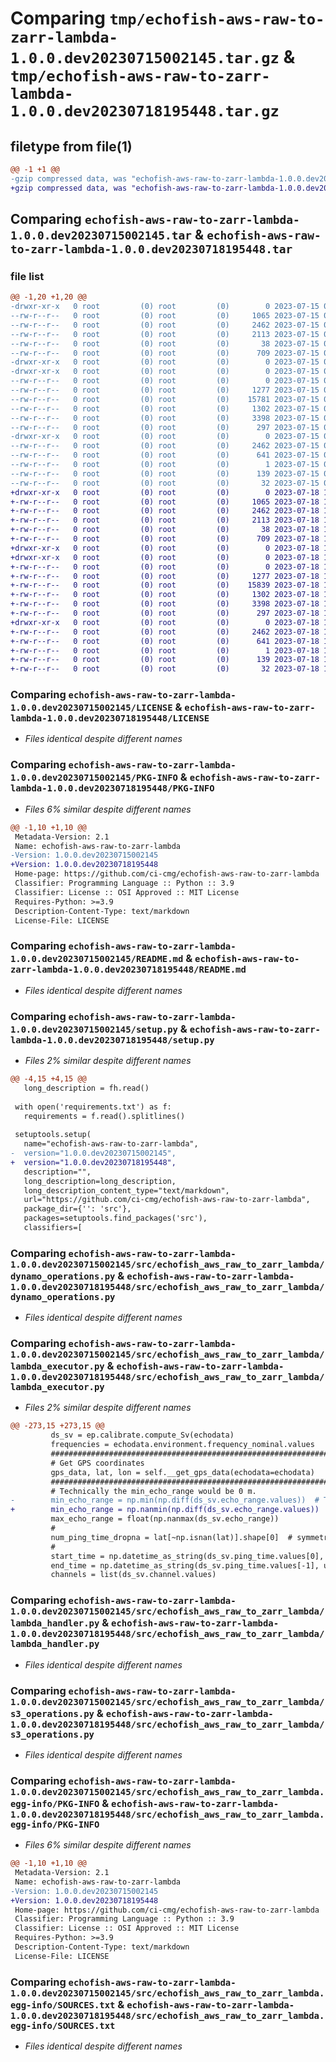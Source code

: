 # Comparing `tmp/echofish-aws-raw-to-zarr-lambda-1.0.0.dev20230715002145.tar.gz` & `tmp/echofish-aws-raw-to-zarr-lambda-1.0.0.dev20230718195448.tar.gz`

## filetype from file(1)

```diff
@@ -1 +1 @@
-gzip compressed data, was "echofish-aws-raw-to-zarr-lambda-1.0.0.dev20230715002145.tar", last modified: Sat Jul 15 00:22:49 2023, max compression
+gzip compressed data, was "echofish-aws-raw-to-zarr-lambda-1.0.0.dev20230718195448.tar", last modified: Tue Jul 18 19:55:52 2023, max compression
```

## Comparing `echofish-aws-raw-to-zarr-lambda-1.0.0.dev20230715002145.tar` & `echofish-aws-raw-to-zarr-lambda-1.0.0.dev20230718195448.tar`

### file list

```diff
@@ -1,20 +1,20 @@
-drwxr-xr-x   0 root         (0) root         (0)        0 2023-07-15 00:22:49.343997 echofish-aws-raw-to-zarr-lambda-1.0.0.dev20230715002145/
--rw-r--r--   0 root         (0) root         (0)     1065 2023-07-15 00:21:40.000000 echofish-aws-raw-to-zarr-lambda-1.0.0.dev20230715002145/LICENSE
--rw-r--r--   0 root         (0) root         (0)     2462 2023-07-15 00:22:49.343997 echofish-aws-raw-to-zarr-lambda-1.0.0.dev20230715002145/PKG-INFO
--rw-r--r--   0 root         (0) root         (0)     2113 2023-07-15 00:21:40.000000 echofish-aws-raw-to-zarr-lambda-1.0.0.dev20230715002145/README.md
--rw-r--r--   0 root         (0) root         (0)       38 2023-07-15 00:22:49.343997 echofish-aws-raw-to-zarr-lambda-1.0.0.dev20230715002145/setup.cfg
--rw-r--r--   0 root         (0) root         (0)      709 2023-07-15 00:22:44.000000 echofish-aws-raw-to-zarr-lambda-1.0.0.dev20230715002145/setup.py
-drwxr-xr-x   0 root         (0) root         (0)        0 2023-07-15 00:22:49.339997 echofish-aws-raw-to-zarr-lambda-1.0.0.dev20230715002145/src/
-drwxr-xr-x   0 root         (0) root         (0)        0 2023-07-15 00:22:49.339997 echofish-aws-raw-to-zarr-lambda-1.0.0.dev20230715002145/src/echofish_aws_raw_to_zarr_lambda/
--rw-r--r--   0 root         (0) root         (0)        0 2023-07-15 00:21:40.000000 echofish-aws-raw-to-zarr-lambda-1.0.0.dev20230715002145/src/echofish_aws_raw_to_zarr_lambda/__init__.py
--rw-r--r--   0 root         (0) root         (0)     1277 2023-07-15 00:21:40.000000 echofish-aws-raw-to-zarr-lambda-1.0.0.dev20230715002145/src/echofish_aws_raw_to_zarr_lambda/dynamo_operations.py
--rw-r--r--   0 root         (0) root         (0)    15781 2023-07-15 00:21:40.000000 echofish-aws-raw-to-zarr-lambda-1.0.0.dev20230715002145/src/echofish_aws_raw_to_zarr_lambda/lambda_executor.py
--rw-r--r--   0 root         (0) root         (0)     1302 2023-07-15 00:21:40.000000 echofish-aws-raw-to-zarr-lambda-1.0.0.dev20230715002145/src/echofish_aws_raw_to_zarr_lambda/lambda_handler.py
--rw-r--r--   0 root         (0) root         (0)     3398 2023-07-15 00:21:40.000000 echofish-aws-raw-to-zarr-lambda-1.0.0.dev20230715002145/src/echofish_aws_raw_to_zarr_lambda/s3_operations.py
--rw-r--r--   0 root         (0) root         (0)      297 2023-07-15 00:21:40.000000 echofish-aws-raw-to-zarr-lambda-1.0.0.dev20230715002145/src/echofish_aws_raw_to_zarr_lambda/sns_operations.py
-drwxr-xr-x   0 root         (0) root         (0)        0 2023-07-15 00:22:49.343997 echofish-aws-raw-to-zarr-lambda-1.0.0.dev20230715002145/src/echofish_aws_raw_to_zarr_lambda.egg-info/
--rw-r--r--   0 root         (0) root         (0)     2462 2023-07-15 00:22:49.000000 echofish-aws-raw-to-zarr-lambda-1.0.0.dev20230715002145/src/echofish_aws_raw_to_zarr_lambda.egg-info/PKG-INFO
--rw-r--r--   0 root         (0) root         (0)      641 2023-07-15 00:22:49.000000 echofish-aws-raw-to-zarr-lambda-1.0.0.dev20230715002145/src/echofish_aws_raw_to_zarr_lambda.egg-info/SOURCES.txt
--rw-r--r--   0 root         (0) root         (0)        1 2023-07-15 00:22:49.000000 echofish-aws-raw-to-zarr-lambda-1.0.0.dev20230715002145/src/echofish_aws_raw_to_zarr_lambda.egg-info/dependency_links.txt
--rw-r--r--   0 root         (0) root         (0)      139 2023-07-15 00:22:49.000000 echofish-aws-raw-to-zarr-lambda-1.0.0.dev20230715002145/src/echofish_aws_raw_to_zarr_lambda.egg-info/requires.txt
--rw-r--r--   0 root         (0) root         (0)       32 2023-07-15 00:22:49.000000 echofish-aws-raw-to-zarr-lambda-1.0.0.dev20230715002145/src/echofish_aws_raw_to_zarr_lambda.egg-info/top_level.txt
+drwxr-xr-x   0 root         (0) root         (0)        0 2023-07-18 19:55:52.623814 echofish-aws-raw-to-zarr-lambda-1.0.0.dev20230718195448/
+-rw-r--r--   0 root         (0) root         (0)     1065 2023-07-18 19:54:43.000000 echofish-aws-raw-to-zarr-lambda-1.0.0.dev20230718195448/LICENSE
+-rw-r--r--   0 root         (0) root         (0)     2462 2023-07-18 19:55:52.623814 echofish-aws-raw-to-zarr-lambda-1.0.0.dev20230718195448/PKG-INFO
+-rw-r--r--   0 root         (0) root         (0)     2113 2023-07-18 19:54:43.000000 echofish-aws-raw-to-zarr-lambda-1.0.0.dev20230718195448/README.md
+-rw-r--r--   0 root         (0) root         (0)       38 2023-07-18 19:55:52.623814 echofish-aws-raw-to-zarr-lambda-1.0.0.dev20230718195448/setup.cfg
+-rw-r--r--   0 root         (0) root         (0)      709 2023-07-18 19:55:48.000000 echofish-aws-raw-to-zarr-lambda-1.0.0.dev20230718195448/setup.py
+drwxr-xr-x   0 root         (0) root         (0)        0 2023-07-18 19:55:52.619814 echofish-aws-raw-to-zarr-lambda-1.0.0.dev20230718195448/src/
+drwxr-xr-x   0 root         (0) root         (0)        0 2023-07-18 19:55:52.623814 echofish-aws-raw-to-zarr-lambda-1.0.0.dev20230718195448/src/echofish_aws_raw_to_zarr_lambda/
+-rw-r--r--   0 root         (0) root         (0)        0 2023-07-18 19:54:43.000000 echofish-aws-raw-to-zarr-lambda-1.0.0.dev20230718195448/src/echofish_aws_raw_to_zarr_lambda/__init__.py
+-rw-r--r--   0 root         (0) root         (0)     1277 2023-07-18 19:54:43.000000 echofish-aws-raw-to-zarr-lambda-1.0.0.dev20230718195448/src/echofish_aws_raw_to_zarr_lambda/dynamo_operations.py
+-rw-r--r--   0 root         (0) root         (0)    15839 2023-07-18 19:54:43.000000 echofish-aws-raw-to-zarr-lambda-1.0.0.dev20230718195448/src/echofish_aws_raw_to_zarr_lambda/lambda_executor.py
+-rw-r--r--   0 root         (0) root         (0)     1302 2023-07-18 19:54:43.000000 echofish-aws-raw-to-zarr-lambda-1.0.0.dev20230718195448/src/echofish_aws_raw_to_zarr_lambda/lambda_handler.py
+-rw-r--r--   0 root         (0) root         (0)     3398 2023-07-18 19:54:43.000000 echofish-aws-raw-to-zarr-lambda-1.0.0.dev20230718195448/src/echofish_aws_raw_to_zarr_lambda/s3_operations.py
+-rw-r--r--   0 root         (0) root         (0)      297 2023-07-18 19:54:43.000000 echofish-aws-raw-to-zarr-lambda-1.0.0.dev20230718195448/src/echofish_aws_raw_to_zarr_lambda/sns_operations.py
+drwxr-xr-x   0 root         (0) root         (0)        0 2023-07-18 19:55:52.623814 echofish-aws-raw-to-zarr-lambda-1.0.0.dev20230718195448/src/echofish_aws_raw_to_zarr_lambda.egg-info/
+-rw-r--r--   0 root         (0) root         (0)     2462 2023-07-18 19:55:52.000000 echofish-aws-raw-to-zarr-lambda-1.0.0.dev20230718195448/src/echofish_aws_raw_to_zarr_lambda.egg-info/PKG-INFO
+-rw-r--r--   0 root         (0) root         (0)      641 2023-07-18 19:55:52.000000 echofish-aws-raw-to-zarr-lambda-1.0.0.dev20230718195448/src/echofish_aws_raw_to_zarr_lambda.egg-info/SOURCES.txt
+-rw-r--r--   0 root         (0) root         (0)        1 2023-07-18 19:55:52.000000 echofish-aws-raw-to-zarr-lambda-1.0.0.dev20230718195448/src/echofish_aws_raw_to_zarr_lambda.egg-info/dependency_links.txt
+-rw-r--r--   0 root         (0) root         (0)      139 2023-07-18 19:55:52.000000 echofish-aws-raw-to-zarr-lambda-1.0.0.dev20230718195448/src/echofish_aws_raw_to_zarr_lambda.egg-info/requires.txt
+-rw-r--r--   0 root         (0) root         (0)       32 2023-07-18 19:55:52.000000 echofish-aws-raw-to-zarr-lambda-1.0.0.dev20230718195448/src/echofish_aws_raw_to_zarr_lambda.egg-info/top_level.txt
```

### Comparing `echofish-aws-raw-to-zarr-lambda-1.0.0.dev20230715002145/LICENSE` & `echofish-aws-raw-to-zarr-lambda-1.0.0.dev20230718195448/LICENSE`

 * *Files identical despite different names*

### Comparing `echofish-aws-raw-to-zarr-lambda-1.0.0.dev20230715002145/PKG-INFO` & `echofish-aws-raw-to-zarr-lambda-1.0.0.dev20230718195448/PKG-INFO`

 * *Files 6% similar despite different names*

```diff
@@ -1,10 +1,10 @@
 Metadata-Version: 2.1
 Name: echofish-aws-raw-to-zarr-lambda
-Version: 1.0.0.dev20230715002145
+Version: 1.0.0.dev20230718195448
 Home-page: https://github.com/ci-cmg/echofish-aws-raw-to-zarr-lambda
 Classifier: Programming Language :: Python :: 3.9
 Classifier: License :: OSI Approved :: MIT License
 Requires-Python: >=3.9
 Description-Content-Type: text/markdown
 License-File: LICENSE
```

### Comparing `echofish-aws-raw-to-zarr-lambda-1.0.0.dev20230715002145/README.md` & `echofish-aws-raw-to-zarr-lambda-1.0.0.dev20230718195448/README.md`

 * *Files identical despite different names*

### Comparing `echofish-aws-raw-to-zarr-lambda-1.0.0.dev20230715002145/setup.py` & `echofish-aws-raw-to-zarr-lambda-1.0.0.dev20230718195448/setup.py`

 * *Files 2% similar despite different names*

```diff
@@ -4,15 +4,15 @@
   long_description = fh.read()
 
 with open('requirements.txt') as f:
   requirements = f.read().splitlines()
 
 setuptools.setup(
   name="echofish-aws-raw-to-zarr-lambda",
-  version="1.0.0.dev20230715002145",
+  version="1.0.0.dev20230718195448",
   description="",
   long_description=long_description,
   long_description_content_type="text/markdown",
   url="https://github.com/ci-cmg/echofish-aws-raw-to-zarr-lambda",
   package_dir={'': 'src'},
   packages=setuptools.find_packages('src'),
   classifiers=[
```

### Comparing `echofish-aws-raw-to-zarr-lambda-1.0.0.dev20230715002145/src/echofish_aws_raw_to_zarr_lambda/dynamo_operations.py` & `echofish-aws-raw-to-zarr-lambda-1.0.0.dev20230718195448/src/echofish_aws_raw_to_zarr_lambda/dynamo_operations.py`

 * *Files identical despite different names*

### Comparing `echofish-aws-raw-to-zarr-lambda-1.0.0.dev20230715002145/src/echofish_aws_raw_to_zarr_lambda/lambda_executor.py` & `echofish-aws-raw-to-zarr-lambda-1.0.0.dev20230718195448/src/echofish_aws_raw_to_zarr_lambda/lambda_executor.py`

 * *Files 2% similar despite different names*

```diff
@@ -273,15 +273,15 @@
         ds_sv = ep.calibrate.compute_Sv(echodata)
         frequencies = echodata.environment.frequency_nominal.values
         #################################################################
         # Get GPS coordinates
         gps_data, lat, lon = self.__get_gps_data(echodata=echodata)
         #################################################################
         # Technically the min_echo_range would be 0 m.
-        min_echo_range = np.min(np.diff(ds_sv.echo_range.values))  # TODO: change to min_depth_diff
+        min_echo_range = np.nanmin(np.diff(ds_sv.echo_range.values))  # TODO: this var name is supposed to represent minimum resolution of depth measurements
         max_echo_range = float(np.nanmax(ds_sv.echo_range))
         #
         num_ping_time_dropna = lat[~np.isnan(lat)].shape[0]  # symmetric to lon
         #
         start_time = np.datetime_as_string(ds_sv.ping_time.values[0], unit='ms') + "Z"
         end_time = np.datetime_as_string(ds_sv.ping_time.values[-1], unit='ms') + "Z"
         channels = list(ds_sv.channel.values)
```

### Comparing `echofish-aws-raw-to-zarr-lambda-1.0.0.dev20230715002145/src/echofish_aws_raw_to_zarr_lambda/lambda_handler.py` & `echofish-aws-raw-to-zarr-lambda-1.0.0.dev20230718195448/src/echofish_aws_raw_to_zarr_lambda/lambda_handler.py`

 * *Files identical despite different names*

### Comparing `echofish-aws-raw-to-zarr-lambda-1.0.0.dev20230715002145/src/echofish_aws_raw_to_zarr_lambda/s3_operations.py` & `echofish-aws-raw-to-zarr-lambda-1.0.0.dev20230718195448/src/echofish_aws_raw_to_zarr_lambda/s3_operations.py`

 * *Files identical despite different names*

### Comparing `echofish-aws-raw-to-zarr-lambda-1.0.0.dev20230715002145/src/echofish_aws_raw_to_zarr_lambda.egg-info/PKG-INFO` & `echofish-aws-raw-to-zarr-lambda-1.0.0.dev20230718195448/src/echofish_aws_raw_to_zarr_lambda.egg-info/PKG-INFO`

 * *Files 6% similar despite different names*

```diff
@@ -1,10 +1,10 @@
 Metadata-Version: 2.1
 Name: echofish-aws-raw-to-zarr-lambda
-Version: 1.0.0.dev20230715002145
+Version: 1.0.0.dev20230718195448
 Home-page: https://github.com/ci-cmg/echofish-aws-raw-to-zarr-lambda
 Classifier: Programming Language :: Python :: 3.9
 Classifier: License :: OSI Approved :: MIT License
 Requires-Python: >=3.9
 Description-Content-Type: text/markdown
 License-File: LICENSE
```

### Comparing `echofish-aws-raw-to-zarr-lambda-1.0.0.dev20230715002145/src/echofish_aws_raw_to_zarr_lambda.egg-info/SOURCES.txt` & `echofish-aws-raw-to-zarr-lambda-1.0.0.dev20230718195448/src/echofish_aws_raw_to_zarr_lambda.egg-info/SOURCES.txt`

 * *Files identical despite different names*

